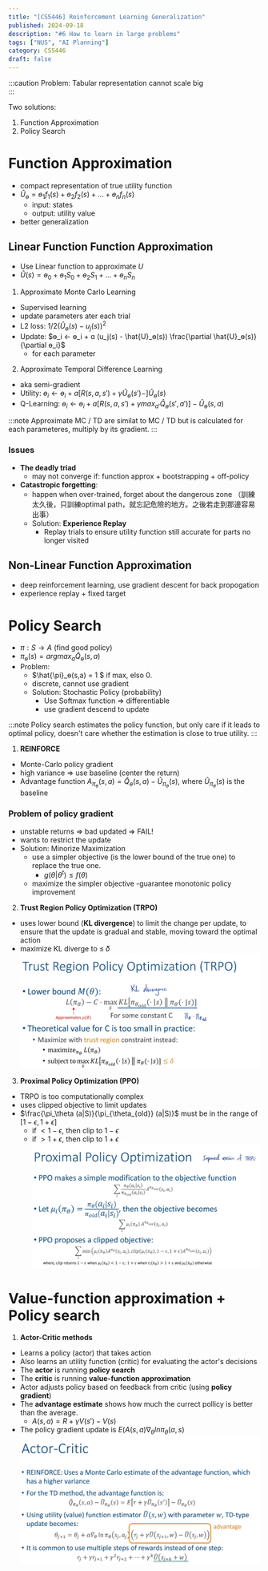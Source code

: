 ```yaml
---
title: "[CS5446] Reinforcement Learning Generalization"
published: 2024-09-18
description: "#6 How to learn in large problems"
tags: ["NUS", "AI Planning"]
category: CS5446
draft: false
---
```


:::caution
Problem: Tabular representation cannot scale big  
:::

Two solutions:
1. Function Approximation
2. Policy Search

# Function Approximation
- compact representation of true utility function
- $\hat{U}_ɵ = ɵ_1f_1(s) + ɵ_2f_2(s) + ... + ɵ_nf_n(s)$
    - input: states
    - output: utility value
- better generalization

## Linear Function Function Approximation
- Use Linear function to approximate $U$
- $\hat{U}(s) = ɵ_0 + ɵ_1S_0 + ɵ_2S_1 + ... + ɵ_nS_n$

1. Approximate Monte Carlo Learning
- Supervised learning
- update parameters ater each trial
- L2 loss: $1/2 (\hat{U}_ɵ(s)- u_j(s))^2$
- Update:  $ɵ_i ← ɵ_i + ɑ (u_j(s) - \hat{U}_ɵ(s)) \frac{\partial \hat{U}_ɵ(s)}{\partial ɵ_i}$
    - for each parameter

2. Approximate Temporal Difference Learning
- aka semi-gradient
- Utility: $ɵ_i ← ɵ_i + ɑ [R(s,a,s') + γ \hat{U}_ɵ(s') - ]\hat{U}_ɵ(s)$
- Q-Learning: $ɵ_i ← ɵ_i + ɑ [R(s,a,s') + γ max_{a'} \hat{Q}_ɵ(s', a')] - \hat{U}_ɵ(s,a)$

:::note
Approximate MC / TD are similat to MC / TD but is calculated for each parameteres, multiply by its gradient.
:::

### Issues
- **The deadly triad**
    - may not converge if: function approx + bootstrapping + off-policy
- **Catastropic forgetting**:
    - happen when over-trained, forget about the dangerous zone （訓練太久後，只訓練optimal path，就忘記危險的地方。之後若走到那邊容易出事）
    - Solution: **Experience Replay**
        - Replay trials to ensure utility function still accurate for parts no longer visited
## Non-Linear Function Approximation
- deep reinforcement learning, use gradient descent for back propogation
- experience replay + fixed target

# Policy Search
- $\pi: S → A$ (find good policy)
- $\pi_ɵ(s) = argmax_a \hat{Q}_ɵ(s,a)$
- Problem:
    - $\hat{\pi}_ɵ(s,a) = 1 $ if max, elso 0.
    - discrete, cannot use gradient
    - Solution: Stochastic Policy (probability)
        - Use Softmax function => differentiable
        - use gradient descend to update

:::note
Policy search estimates the policy function, but only care if it leads to optimal policy, doesn't care whether the estimation is close to true utility.
:::

1. **REINFORCE**
- Monte-Carlo policy gradient
- high variance => use baseline (center the return)
- Advantage function $A_{\pi_ɵ}(s,a) = \hat{Q}_ɵ(s,a) - \hat{U}_{\pi_ɵ}(s)$, where $\hat{U}_{\pi_ɵ}(s)$ is the baseline

### Problem of policy gradient
- unstable returns => bad updated => FAIL!
- wants to restrict the update
- Solution: Minorize Maximization
    - use a simpler objective (is the lower bound of the true one) to replace the true one.
        - $g(\theta|\theta^t) ≤ f(\theta)$
    - maximize the simpler objective
    -guarantee monotonic policy improvement

2. **Trust Region Policy Optimization (TRPO)**
- uses lower bound (**KL divergence**) to limit the change per update, to ensure that the update is gradual and stable, moving toward the optimal action
- maximize KL diverge to ≤ 𝛿
![TRPO](Notes_241003_174757_c26.jpg)

3. **Proximal Policy Optimization (PPO)**
- TRPO is too computationally complex
- uses clipped objective to limit updates
- $\frac{\pi_\theta (a|S)}{\pi_{\theta_{old}} (a|S)}$ must be in the range of $[1- \epsilon, 1 + \epsilon]$
    - if $< 1- \epsilon$, then clip to $1- \epsilon$
    - if $> 1+ \epsilon$, then clip to $1+ \epsilon$
![PPO](Notes_241003_174948_425.jpg)

# Value-function approximation + Policy search
1. **Actor-Critic methods**
- Learns a policy (actor) that takes action
- Also learns an utility function (critic) for evaluating the actor's decisions
- The **actor** is running **policy search**
- The **critic** is running **value-function approximation**
- Actor adjusts policy based on feedback from critic (using **policy gradient**)
- The **advantage estimate** shows how much the currect pollicy is better than the average.
    - $A(s,a) = R + \gamma V(s') - V(s)$
- The policy gradient update is $E(A(s,a) \nabla_\theta ln \pi_\theta(a,s)$
![Actor-Critic](Notes_241003_175337_3aa.jpg)

